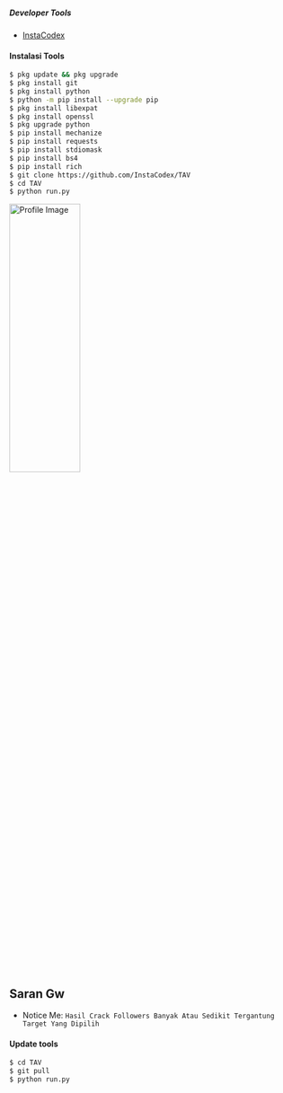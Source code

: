 ##### Developer Tools
- [InstaCodex]()
#### Instalasi Tools
``` bash
$ pkg update && pkg upgrade
$ pkg install git
$ pkg install python
$ python -m pip install --upgrade pip
$ pkg install libexpat
$ pkg install openssl
$ pkg upgrade python
$ pip install mechanize
$ pip install requests
$ pip install stdiomask
$ pip install bs4
$ pip install rich
$ git clone https://github.com/InstaCodex/TAV
$ cd TAV
$ python run.py
```

<img src="https://github.com/InstaCodex/TAV/blob/main/Asset/20231228093255002.gif" alt="Profile Image" height="35%" width="50%">

## Saran Gw
- Notice Me: ```Hasil Crack Followers Banyak Atau Sedikit Tergantung Target Yang Dipilih```

#### Update tools
``` bash
$ cd TAV
$ git pull
$ python run.py
